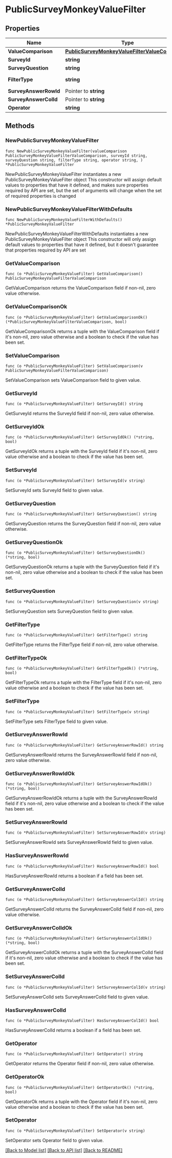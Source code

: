 # PublicSurveyMonkeyValueFilter

## Properties

Name | Type | Description | Notes
------------ | ------------- | ------------- | -------------
**ValueComparison** | [**PublicSurveyMonkeyValueFilterValueComparison**](PublicSurveyMonkeyValueFilterValueComparison.md) |  | 
**SurveyId** | **string** |  | 
**SurveyQuestion** | **string** |  | 
**FilterType** | **string** |  | [default to "SURVEY_MONKEY_VALUE"]
**SurveyAnswerRowId** | Pointer to **string** |  | [optional] 
**SurveyAnswerColId** | Pointer to **string** |  | [optional] 
**Operator** | **string** |  | 

## Methods

### NewPublicSurveyMonkeyValueFilter

`func NewPublicSurveyMonkeyValueFilter(valueComparison PublicSurveyMonkeyValueFilterValueComparison, surveyId string, surveyQuestion string, filterType string, operator string, ) *PublicSurveyMonkeyValueFilter`

NewPublicSurveyMonkeyValueFilter instantiates a new PublicSurveyMonkeyValueFilter object
This constructor will assign default values to properties that have it defined,
and makes sure properties required by API are set, but the set of arguments
will change when the set of required properties is changed

### NewPublicSurveyMonkeyValueFilterWithDefaults

`func NewPublicSurveyMonkeyValueFilterWithDefaults() *PublicSurveyMonkeyValueFilter`

NewPublicSurveyMonkeyValueFilterWithDefaults instantiates a new PublicSurveyMonkeyValueFilter object
This constructor will only assign default values to properties that have it defined,
but it doesn't guarantee that properties required by API are set

### GetValueComparison

`func (o *PublicSurveyMonkeyValueFilter) GetValueComparison() PublicSurveyMonkeyValueFilterValueComparison`

GetValueComparison returns the ValueComparison field if non-nil, zero value otherwise.

### GetValueComparisonOk

`func (o *PublicSurveyMonkeyValueFilter) GetValueComparisonOk() (*PublicSurveyMonkeyValueFilterValueComparison, bool)`

GetValueComparisonOk returns a tuple with the ValueComparison field if it's non-nil, zero value otherwise
and a boolean to check if the value has been set.

### SetValueComparison

`func (o *PublicSurveyMonkeyValueFilter) SetValueComparison(v PublicSurveyMonkeyValueFilterValueComparison)`

SetValueComparison sets ValueComparison field to given value.


### GetSurveyId

`func (o *PublicSurveyMonkeyValueFilter) GetSurveyId() string`

GetSurveyId returns the SurveyId field if non-nil, zero value otherwise.

### GetSurveyIdOk

`func (o *PublicSurveyMonkeyValueFilter) GetSurveyIdOk() (*string, bool)`

GetSurveyIdOk returns a tuple with the SurveyId field if it's non-nil, zero value otherwise
and a boolean to check if the value has been set.

### SetSurveyId

`func (o *PublicSurveyMonkeyValueFilter) SetSurveyId(v string)`

SetSurveyId sets SurveyId field to given value.


### GetSurveyQuestion

`func (o *PublicSurveyMonkeyValueFilter) GetSurveyQuestion() string`

GetSurveyQuestion returns the SurveyQuestion field if non-nil, zero value otherwise.

### GetSurveyQuestionOk

`func (o *PublicSurveyMonkeyValueFilter) GetSurveyQuestionOk() (*string, bool)`

GetSurveyQuestionOk returns a tuple with the SurveyQuestion field if it's non-nil, zero value otherwise
and a boolean to check if the value has been set.

### SetSurveyQuestion

`func (o *PublicSurveyMonkeyValueFilter) SetSurveyQuestion(v string)`

SetSurveyQuestion sets SurveyQuestion field to given value.


### GetFilterType

`func (o *PublicSurveyMonkeyValueFilter) GetFilterType() string`

GetFilterType returns the FilterType field if non-nil, zero value otherwise.

### GetFilterTypeOk

`func (o *PublicSurveyMonkeyValueFilter) GetFilterTypeOk() (*string, bool)`

GetFilterTypeOk returns a tuple with the FilterType field if it's non-nil, zero value otherwise
and a boolean to check if the value has been set.

### SetFilterType

`func (o *PublicSurveyMonkeyValueFilter) SetFilterType(v string)`

SetFilterType sets FilterType field to given value.


### GetSurveyAnswerRowId

`func (o *PublicSurveyMonkeyValueFilter) GetSurveyAnswerRowId() string`

GetSurveyAnswerRowId returns the SurveyAnswerRowId field if non-nil, zero value otherwise.

### GetSurveyAnswerRowIdOk

`func (o *PublicSurveyMonkeyValueFilter) GetSurveyAnswerRowIdOk() (*string, bool)`

GetSurveyAnswerRowIdOk returns a tuple with the SurveyAnswerRowId field if it's non-nil, zero value otherwise
and a boolean to check if the value has been set.

### SetSurveyAnswerRowId

`func (o *PublicSurveyMonkeyValueFilter) SetSurveyAnswerRowId(v string)`

SetSurveyAnswerRowId sets SurveyAnswerRowId field to given value.

### HasSurveyAnswerRowId

`func (o *PublicSurveyMonkeyValueFilter) HasSurveyAnswerRowId() bool`

HasSurveyAnswerRowId returns a boolean if a field has been set.

### GetSurveyAnswerColId

`func (o *PublicSurveyMonkeyValueFilter) GetSurveyAnswerColId() string`

GetSurveyAnswerColId returns the SurveyAnswerColId field if non-nil, zero value otherwise.

### GetSurveyAnswerColIdOk

`func (o *PublicSurveyMonkeyValueFilter) GetSurveyAnswerColIdOk() (*string, bool)`

GetSurveyAnswerColIdOk returns a tuple with the SurveyAnswerColId field if it's non-nil, zero value otherwise
and a boolean to check if the value has been set.

### SetSurveyAnswerColId

`func (o *PublicSurveyMonkeyValueFilter) SetSurveyAnswerColId(v string)`

SetSurveyAnswerColId sets SurveyAnswerColId field to given value.

### HasSurveyAnswerColId

`func (o *PublicSurveyMonkeyValueFilter) HasSurveyAnswerColId() bool`

HasSurveyAnswerColId returns a boolean if a field has been set.

### GetOperator

`func (o *PublicSurveyMonkeyValueFilter) GetOperator() string`

GetOperator returns the Operator field if non-nil, zero value otherwise.

### GetOperatorOk

`func (o *PublicSurveyMonkeyValueFilter) GetOperatorOk() (*string, bool)`

GetOperatorOk returns a tuple with the Operator field if it's non-nil, zero value otherwise
and a boolean to check if the value has been set.

### SetOperator

`func (o *PublicSurveyMonkeyValueFilter) SetOperator(v string)`

SetOperator sets Operator field to given value.



[[Back to Model list]](../README.md#documentation-for-models) [[Back to API list]](../README.md#documentation-for-api-endpoints) [[Back to README]](../README.md)


